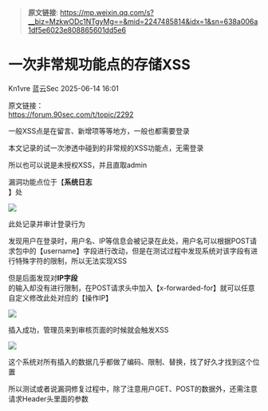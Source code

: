 > **原文链接**: https://mp.weixin.qq.com/s?__biz=MzkwODc1NTgyMg==&mid=2247485814&idx=1&sn=638a006a1df5e6023e808865601dd5e6

#  一次非常规功能点的存储XSS  
Kn1vre  蓝云Sec   2025-06-14 16:01  
  
原文链接：  
https://forum.90sec.com/t/topic/2292  
  
一般XSS点是在留言、新增项等等地方，一般也都需要登录  
  
本文记录的试一次渗透中碰到的非常规的XSS功能点，无需登录  
  
所以也可以说是未授权XSS，并且直取admin  
  
漏洞功能点位于【**系统日志**  
】处  
  
![](https://mmbiz.qpic.cn/mmbiz_png/IS2RlFMDPK7C9oVgOBoX4R1RE00tQDtQOrXPUsuV6CpURVic3IYYCKIEkIeAkRyyZQ35bQx85TTickoklwkw6azg/640?wx_fmt=png&from=appmsg "")  
  
此处记录并审计登录行为  
  
发现用户在登录时，用户名、IP等信息会被记录在此处，用户名可以根据POST请求包中的【username】字段进行改动，但是在测试过程中发现系统对该字段有进行特殊字符的限制，所以无法实现XSS  
  
但是后面发现对**IP字段**  
的输入却没有进行限制，在POST请求头中加入【x-forwarded-for】就可以任意自定义修改此处对应的【操作IP】  
  
![](https://mmbiz.qpic.cn/mmbiz_png/IS2RlFMDPK7C9oVgOBoX4R1RE00tQDtQ5iaD9Iic6yh9kwticFdwTosDP4ODR9enSWgFtX8oaIEDbEGxjDaPiciarPg/640?wx_fmt=png&from=appmsg "")  
  
插入成功，管理员来到审核页面的时候就会触发XSS  
  
![](https://mmbiz.qpic.cn/mmbiz_png/IS2RlFMDPK7C9oVgOBoX4R1RE00tQDtQbPLIBJXQQnyPic1aaBlcRj5XAjmXgia5onfic0lPUJmypsDaY9l0BA2uw/640?wx_fmt=png&from=appmsg "")  
  
这个系统对所有插入的数据几乎都做了编码、限制、替换，找了好久才找到这个位置  
  
所以测试或者说漏洞修复过程中，除了注意用户GET、POST的数据外，还需注意请求Header头里面的参数  
  

